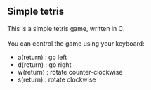 <h2>Simple tetris</h2>

This is a simple tetris game, written in C.
<br>
<br>
You can control the game using your keyboard:
<br>
<ul>
	<li>a(return) : go left</li>
	<li>d(return) : go right</li>
	<li>w(return) : rotate counter-clockwise</li>
	<li>s(return) : rotate clockwise</li>	
</ul>